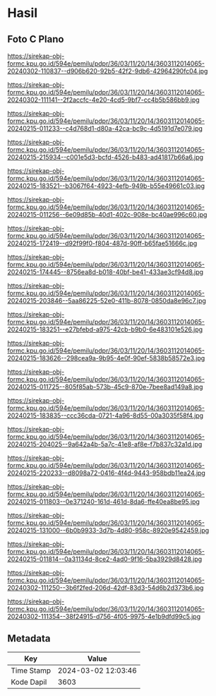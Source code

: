 # Hasil

## Foto C Plano

https://sirekap-obj-formc.kpu.go.id/594e/pemilu/pdpr/36/03/11/20/14/3603112014065-20240302-110837--d906b620-92b5-42f2-9db6-42964290fc04.jpg

https://sirekap-obj-formc.kpu.go.id/594e/pemilu/pdpr/36/03/11/20/14/3603112014065-20240302-111141--2f2accfc-4e20-4cd5-9bf7-cc4b5b586bb9.jpg

https://sirekap-obj-formc.kpu.go.id/594e/pemilu/pdpr/36/03/11/20/14/3603112014065-20240215-011233--c4d768d1-d80a-42ca-bc9c-4d5191d7e079.jpg

https://sirekap-obj-formc.kpu.go.id/594e/pemilu/pdpr/36/03/11/20/14/3603112014065-20240215-215934--c001e5d3-bcfd-4526-b483-ad41817b66a6.jpg

https://sirekap-obj-formc.kpu.go.id/594e/pemilu/pdpr/36/03/11/20/14/3603112014065-20240215-183521--b3067f64-4923-4efb-949b-b55e49661c03.jpg

https://sirekap-obj-formc.kpu.go.id/594e/pemilu/pdpr/36/03/11/20/14/3603112014065-20240215-011256--6e09d85b-40d1-402c-908e-bc40ae996c60.jpg

https://sirekap-obj-formc.kpu.go.id/594e/pemilu/pdpr/36/03/11/20/14/3603112014065-20240215-172419--d92f99f0-f804-487d-90ff-b65fae51666c.jpg

https://sirekap-obj-formc.kpu.go.id/594e/pemilu/pdpr/36/03/11/20/14/3603112014065-20240215-174445--8756ea8d-b018-40bf-be41-433ae3cf94d8.jpg

https://sirekap-obj-formc.kpu.go.id/594e/pemilu/pdpr/36/03/11/20/14/3603112014065-20240215-203846--5aa86225-52e0-411b-8078-0850da8e96c7.jpg

https://sirekap-obj-formc.kpu.go.id/594e/pemilu/pdpr/36/03/11/20/14/3603112014065-20240215-183251--e27bfebd-a975-42cb-b9b0-6e483101e526.jpg

https://sirekap-obj-formc.kpu.go.id/594e/pemilu/pdpr/36/03/11/20/14/3603112014065-20240215-183626--298cea9a-9b95-4e0f-90ef-5838b58572e3.jpg

https://sirekap-obj-formc.kpu.go.id/594e/pemilu/pdpr/36/03/11/20/14/3603112014065-20240215-011725--805f85ab-573b-45c9-870e-7bee8ad149a8.jpg

https://sirekap-obj-formc.kpu.go.id/594e/pemilu/pdpr/36/03/11/20/14/3603112014065-20240215-183835--ccc36cda-0721-4a96-8d55-00a3035f58f4.jpg

https://sirekap-obj-formc.kpu.go.id/594e/pemilu/pdpr/36/03/11/20/14/3603112014065-20240215-204025--9a642a4b-5a7c-41e8-af8e-f7b837c32a1d.jpg

https://sirekap-obj-formc.kpu.go.id/594e/pemilu/pdpr/36/03/11/20/14/3603112014065-20240215-220233--d8098a72-0416-4f4d-9443-958bdb11ea24.jpg

https://sirekap-obj-formc.kpu.go.id/594e/pemilu/pdpr/36/03/11/20/14/3603112014065-20240215-011803--0e371240-161d-461d-8da6-ffe40ea8be95.jpg

https://sirekap-obj-formc.kpu.go.id/594e/pemilu/pdpr/36/03/11/20/14/3603112014065-20240215-131000--6b0b9933-3d7b-4d80-958c-8920e9542459.jpg

https://sirekap-obj-formc.kpu.go.id/594e/pemilu/pdpr/36/03/11/20/14/3603112014065-20240215-011814--0a31134d-8ce2-4ad0-9f16-5ba3929d8428.jpg

https://sirekap-obj-formc.kpu.go.id/594e/pemilu/pdpr/36/03/11/20/14/3603112014065-20240302-111250--3b6f2fed-206d-42df-83d3-54d6b2d373b6.jpg

https://sirekap-obj-formc.kpu.go.id/594e/pemilu/pdpr/36/03/11/20/14/3603112014065-20240302-111354--38f24915-d756-4f05-9975-4e1b9dfd99c5.jpg


## Metadata

| Key        | Value               |
| ---------- | ------------------- |
| Time Stamp | 2024-03-02 12:03:46 |
| Kode Dapil | 3603                |



